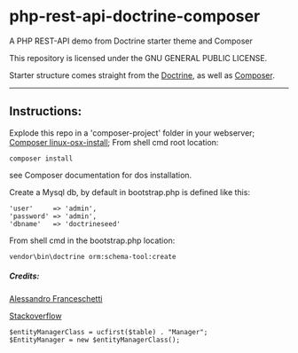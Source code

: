 # php-rest-api-doctrine-composer
A PHP REST-API demo from Doctrine starter theme and Composer

This repository is licensed under the GNU GENERAL PUBLIC LICENSE.

Starter structure comes straight from the [Doctrine](https://doctrine-orm.readthedocs.io/en/latest/tutorials/getting-started.html), as well as [Composer](https://getcomposer.org/doc/00-intro.md).

***

## Instructions:
Explode this repo in a 'composer-project' folder in your webserver;
[Composer linux-osx-install](https://getcomposer.org/doc/00-intro.md#installation-linux-unix-osx);
From shell cmd root location:
```
composer install
```
see Composer documentation for dos installation.

Create a Mysql db, by default in bootstrap.php is defined like this:
```
'user'     => 'admin',
'password' => 'admin',
'dbname'   => 'doctrineseed'
```
From shell cmd in the bootstrap.php location:
```
vendor\bin\doctrine orm:schema-tool:create
```
##### Credits:
[Alessandro Franceschetti](https://github.com/afranceschetti/)

[Stackoverflow](http://stackoverflow.com/questions/4578335/creating-php-class-instance-with-a-string)
```
$entityManagerClass = ucfirst($table) . "Manager";
$EntityManager = new $entityManagerClass();
```